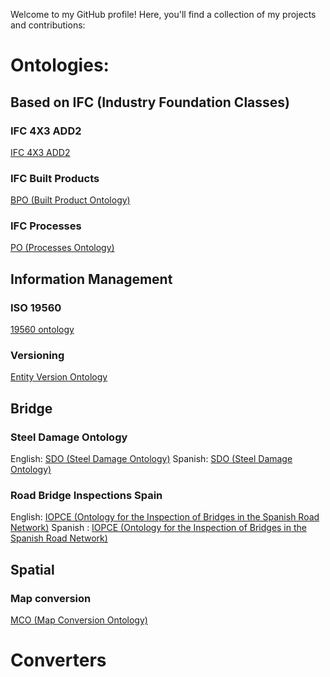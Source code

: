 Welcome to my GitHub profile! Here, you'll find a collection of my projects and contributions:

# Ontologies:

## Based on IFC (Industry Foundation Classes)
### IFC 4X3 ADD2 
[IFC 4X3 ADD2 ](/ifc/ifcowl/IFC4X3_ADD2/20240327/index-en.html)
### IFC Built Products
[BPO (Built Product Ontology) ](/ifc/bpo/20240327/index-en.html)
### IFC Processes
[PO (Processes Ontology) ](/ifc/po/20240327/index-en.html)

## Information Management
### ISO 19560
[19560 ontology](/Information_Management/ISO19560/)

### Versioning
[Entity Version Ontology](/Information_Management/Versions/)

## Bridge 
### Steel Damage Ontology
English: [SDO (Steel Damage Ontology)](/bridge/damage/sdo/20240327/index-en.html)
Spanish: [SDO (Steel Damage Ontology)](/bridge/damage/sdo/20240327/index-es.html)

### Road Bridge Inspections Spain
English: [IOPCE (Ontology for the Inspection of Bridges in the Spanish Road Network)](/bridge/inspection/iopce/20240327/index-en.html)
Spanish : [IOPCE (Ontology for the Inspection of Bridges in the Spanish Road Network)](/bridge/inspection/iopce/20240327/index-es.html)

## Spatial
### Map conversion
[MCO (Map Conversion Ontology)](/Spatial/mco)

# Converters


